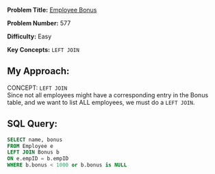 **Problem Title:** [Employee Bonus](https://leetcode.com/problems/employee-bonus/description/?envType=study-plan-v2&envId=top-sql-50)

**Problem Number:** 577

**Difficulty:** Easy

**Key Concepts:** `LEFT JOIN`

## My Approach:
CONCEPT: `LEFT JOIN`<br>
Since not all employees might have a corresponding entry in the Bonus table, and we want to list ALL employees, we must do a `LEFT JOIN`.  

## SQL Query:
```sql
SELECT name, bonus
FROM Employee e
LEFT JOIN Bonus b
ON e.empID = b.empID
WHERE b.bonus < 1000 or b.bonus is NULL
```



